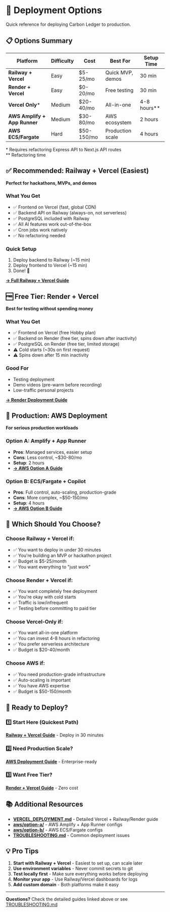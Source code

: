 # 🚀 Deployment Options

Quick reference for deploying Carbon Ledger to production.

## 📋 Options Summary

| Platform | Difficulty | Cost | Best For | Setup Time |
|----------|-----------|------|----------|------------|
| **Railway + Vercel** | Easy | $5-25/mo | Quick MVP, demos | 30 min |
| **Render + Vercel** | Easy | $0-20/mo | Free testing | 30 min |
| **Vercel Only*** | Medium | $20-40/mo | All-in-one | 4-8 hours** |
| **AWS Amplify + App Runner** | Medium | $30-80/mo | AWS ecosystem | 2 hours |
| **AWS ECS/Fargate** | Hard | $50-150/mo | Production scale | 4 hours |

\* Requires refactoring Express API to Next.js API routes  
\** Refactoring time

## ✅ Recommended: Railway + Vercel (Easiest)

**Perfect for hackathons, MVPs, and demos**

### What You Get
- ✅ Frontend on Vercel (fast, global CDN)
- ✅ Backend API on Railway (always-on, not serverless)
- ✅ PostgreSQL included with Railway
- ✅ All AI features work out-of-the-box
- ✅ Cron jobs work natively
- ✅ No refactoring needed

### Quick Setup
1. Deploy backend to Railway (~15 min)
2. Deploy frontend to Vercel (~15 min)
3. Done! 🎉

**[→ Full Railway + Vercel Guide](./VERCEL_DEPLOYMENT.md#step-1-deploy-backend-to-railway)**

## 🆓 Free Tier: Render + Vercel

**Best for testing without spending money**

### What You Get
- ✅ Frontend on Vercel (free Hobby plan)
- ✅ Backend on Render (free tier, spins down after inactivity)
- ✅ PostgreSQL on Render (free tier, limited storage)
- ⚠️ Cold starts (~30s on first request)
- ⚠️ Spins down after 15 min inactivity

### Good For
- Testing deployment
- Demo videos (pre-warm before recording)
- Low-traffic personal projects

**[→ Render Deployment Guide](./VERCEL_DEPLOYMENT.md#alternative-deploy-backend-to-render)**

## 🏢 Production: AWS Deployment

**For serious production workloads**

### Option A: Amplify + App Runner
- **Pros**: Managed services, easier setup
- **Cons**: Less control, ~$30-80/mo
- **Setup**: 2 hours
- **[→ AWS Option A Guide](./aws/option-a/app-runner-readme.md)**

### Option B: ECS/Fargate + Copilot
- **Pros**: Full control, auto-scaling, production-grade
- **Cons**: More complex, ~$50-150/mo
- **Setup**: 4 hours
- **[→ AWS Option B Guide](./aws/option-b/README.md)**

## 🎯 Which Should You Choose?

### Choose Railway + Vercel if:
- ✅ You want to deploy in under 30 minutes
- ✅ You're building an MVP or hackathon project
- ✅ Budget is $5-25/month
- ✅ You want everything to "just work"

### Choose Render + Vercel if:
- ✅ You want completely free deployment
- ✅ You're okay with cold starts
- ✅ Traffic is low/infrequent
- ✅ Testing before committing to paid tier

### Choose Vercel-Only if:
- ✅ You want all-in-one platform
- ✅ You can invest 4-8 hours in refactoring
- ✅ You prefer serverless architecture
- ✅ Budget is $20-40/month

### Choose AWS if:
- ✅ You need production-grade infrastructure
- ✅ Auto-scaling is important
- ✅ You have AWS expertise
- ✅ Budget is $50-150/month

## 🚀 Ready to Deploy?

### 1️⃣ Start Here (Quickest Path)
**[Railway + Vercel Guide](./VERCEL_DEPLOYMENT.md)** - Deploy in 30 minutes

### 2️⃣ Need Production Scale?
**[AWS Deployment Guide](./aws/option-b/README.md)** - Enterprise-ready

### 3️⃣ Want Free Tier?
**[Render + Vercel Guide](./VERCEL_DEPLOYMENT.md#alternative-deploy-backend-to-render)** - Zero cost

## 📚 Additional Resources

- **[VERCEL_DEPLOYMENT.md](./VERCEL_DEPLOYMENT.md)** - Detailed Vercel + Railway/Render guide
- **[aws/option-a/](./aws/option-a/)** - AWS Amplify + App Runner configs
- **[aws/option-b/](./aws/option-b/)** - AWS ECS/Fargate configs
- **[TROUBLESHOOTING.md](./TROUBLESHOOTING.md)** - Common deployment issues

## 💡 Pro Tips

1. **Start with Railway + Vercel** - Easiest to set up, can scale later
2. **Use environment variables** - Never commit secrets to git
3. **Test locally first** - Make sure everything works before deploying
4. **Monitor your app** - Use Railway/Vercel dashboards for logs
5. **Add custom domain** - Both platforms make it easy

---

**Questions?** Check the detailed guides linked above or see [TROUBLESHOOTING.md](./TROUBLESHOOTING.md)

